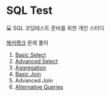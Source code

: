 # SQL Test
💻 SQL 코딩테스트 준비를 위한 개인 스터디

[해커랭크](https://www.hackerrank.com/domains/sql) 문제 풀이

1. [Basic Select](https://github.com/data-say/sql-test/tree/main/BasicSelect)
2. [Advanced Select](https://github.com/data-say/sql-test/tree/main/AdvancedSelect)
3. [Aggregation](https://github.com/data-say/sql-test/tree/main/Aggregation)
4. [Basic Join](https://github.com/data-say/sql-test/tree/main/BasicJoin)
5. Advanced Join
6. [Alternative Queries](https://github.com/data-say/sql-test/tree/main/AlternativeQueries)
